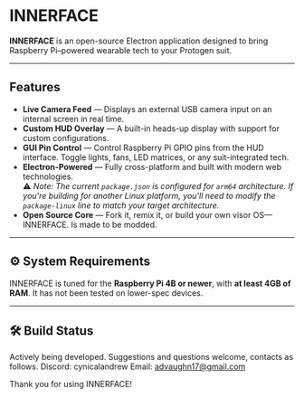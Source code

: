# INNERFACE

**INNERFACE** is an open-source Electron application designed to bring Raspberry Pi–powered wearable tech to your Protogen suit.

---

## Features

- **Live Camera Feed** — Displays an external USB camera input on an internal screen in real time.
- **Custom HUD Overlay** — A built-in heads-up display with support for custom configurations.
- **GUI Pin Control** — Control Raspberry Pi GPIO pins from the HUD interface. Toggle lights, fans, LED matrices, or any suit-integrated tech.
- **Electron-Powered** — Fully cross-platform and built with modern web technologies.  
  ⚠️ _Note: The current `package.json` is configured for `arm64` architecture. If you're building for another Linux platform, you'll need to modify the `package-linux` line to match your target architecture._
- **Open Source Core** — Fork it, remix it, or build your own visor OS—INNERFACE. Is made to be modded.

---

## ⚙️ System Requirements

INNERFACE is tuned for the **Raspberry Pi 4B or newer**, with **at least 4GB of RAM**. It has not been tested on lower-spec devices.

---

## 🛠️ Build Status

Actively being developed. Suggestions and questions welcome, contacts as follows.
Discord: cynicalandrew
Email: advaughn17@gmail.com


Thank you for using INNERFACE!
